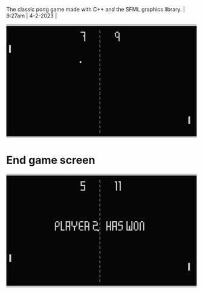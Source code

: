 The classic pong game made with C++ and the SFML graphics library.
| 9:27am | 4-2-2023 |

<img src="src/game_images/pong.png" width="600">

# End game screen
<img src="src/game_images/pong_won.png" width="600">
